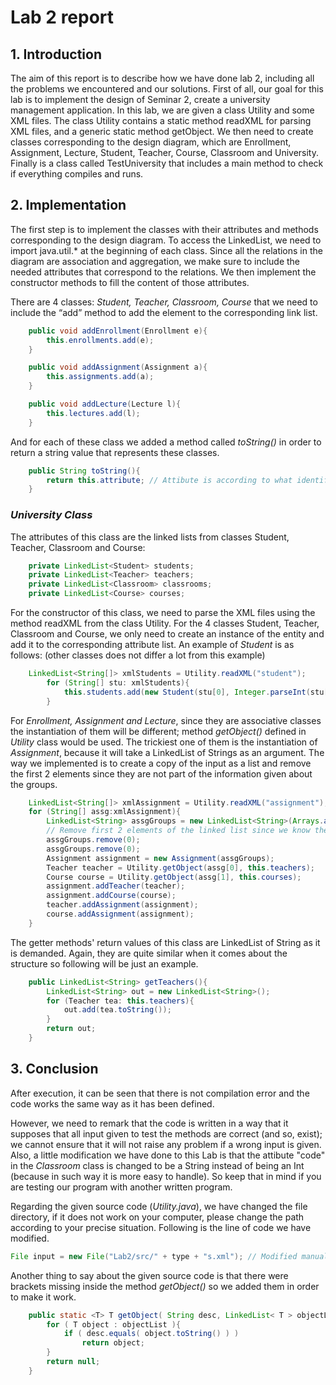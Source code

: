 # Lab 2 report

## 1. Introduction

The aim of this report is to describe how we have done lab 2, including all the problems we encountered and our solutions. First of all, our goal for this lab is to implement the design of Seminar 2, create a university management application. In this lab, we are given a class Utility and some XML files. The class Utility contains a static method readXML for parsing XML files, and a generic static method getObject. We then need to create classes corresponding to the design diagram, which are Enrollment, Assignment, Lecture, Student, Teacher, Course, Classroom and University. Finally is a class called TestUniversity that includes a main method to check if everything compiles and runs.


## 2. Implementation

The first step is to implement the classes with their attributes and methods corresponding to the design diagram. To access the LinkedList, we need to import java.util.* at the beginning of each class. Since all the relations in the diagram are association and aggregation, we make sure to include the needed attributes that correspond to the relations. We then implement the constructor methods to fill the content of those attributes. 

There are 4 classes: *Student, Teacher, Classroom, Course* that we need to include the “add” method to add the element to the corresponding link list.

```java
    public void addEnrollment(Enrollment e){
        this.enrollments.add(e);
    }

    public void addAssignment(Assignment a){
        this.assignments.add(a);
    }

    public void addLecture(Lecture l){
        this.lectures.add(l);
    }
```
And for each of these class we added a method called *toString()* in order to return a string value that represents these classes.

```java
    public String toString(){
        return this.attribute; // Attibute is according to what identifies each class 
    }
```

### ***University Class***

The attributes of this class are the linked lists from classes Student, Teacher, Classroom and Course:

```java
    private LinkedList<Student> students;
    private LinkedList<Teacher> teachers;
    private LinkedList<Classroom> classrooms;
    private LinkedList<Course> courses;
```

For the constructor of this class, we need to parse the XML files using the method readXML from the class Utility. For the 4 classes Student, Teacher, Classroom and Course, we only need to create an instance of the entity and add it to the corresponding attribute list. An example of *Student* is as follows: (other classes does not differ a lot from this example)

```java
    LinkedList<String[]> xmlStudents = Utility.readXML("student");
        for (String[] stu: xmlStudents){ 
            this.students.add(new Student(stu[0], Integer.parseInt(stu[1])));
        }
```

For *Enrollment, Assignment and Lecture*, since they are associative classes the instantiation of them will be different; method *getObject()* defined in *Utility* class would be used. The trickiest one of them is the instantiation of *Assignment*, because it will take a LinkedList of Strings as an argument. The way we implemented is to create a copy of the input as a list and remove the first 2 elements since they are not part of the information given about the groups. 

```java
    LinkedList<String[]> xmlAssignment = Utility.readXML("assignment");
    for (String[] assg:xmlAssignment){
        LinkedList<String> assgGroups = new LinkedList<String>(Arrays.asList(assg));
        // Remove first 2 elements of the linked list since we know they are not groups
        assgGroups.remove(0);
        assgGroups.remove(0);
        Assignment assignment = new Assignment(assgGroups);
        Teacher teacher = Utility.getObject(assg[0], this.teachers);
        Course course = Utility.getObject(assg[1], this.courses);
        assignment.addTeacher(teacher);
        assignment.addCourse(course);
        teacher.addAssignment(assignment);
        course.addAssignment(assignment);
    }
```

The getter methods' return values of this class are LinkedList of String as it is demanded. Again, they are quite similar when it comes about the structure so following will be just an example.

```java
    public LinkedList<String> getTeachers(){
        LinkedList<String> out = new LinkedList<String>();
        for (Teacher tea: this.teachers){
            out.add(tea.toString());
        }
        return out;
    }
```



## 3. Conclusion

After execution, it can be seen that there is not compilation error and the code works the same way as it has been defined. 

However, we need to remark that the code is written in a way that it supposes that all input given to test the methods are correct (and so, exist); we cannot ensure that it will not raise any problem if a wrong input is given. Also, a little modification we have done to this Lab is that the attibute "code" in the *Classroom* class is changed to be a String instead of being an Int (because in such way it is more easy to handle). So keep that in mind if you are testing our program with another written program. 

Regarding the given source code (*Utility.java*), we have changed the file directory, if it does not work on your computer, please change the path according to your precise situation. Following is the line of code we have modified.

```java
File input = new File("Lab2/src/" + type + "s.xml"); // Modified manually
```

Another thing to say about the given source code is that there were brackets missing inside the method *getObject()* so we added them in order to make it work.

```java
    public static <T> T getObject( String desc, LinkedList< T > objectList ) {
        for ( T object : objectList ){
            if ( desc.equals( object.toString() ) )
                return object;
		}
        return null;
    }
```